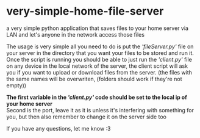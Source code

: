 # very-simple-home-file-server
a very simple python application that saves files to your home server via LAN and let's anyone in the network access those files

The usage is very simple all you need to do is put the _'fileServer.py'_ file on your server in the directory that you want your files to be stored and run it.
Once the script is running you should be able to just run the _'client.py'_ file on any device in the local network of the server, the client script will ask you if you want to upload or download files from the server. (the files with the same names will be overwriten, (folders should work if they're not empty))

**The first variable in the _'client.py'_ code should be set to the local ip of your home server**
<br />
Second is the port, leave it as it is unless it's interfering with something for you, but then also remember to change it on the server side too

If you have any questions, let me know :3
